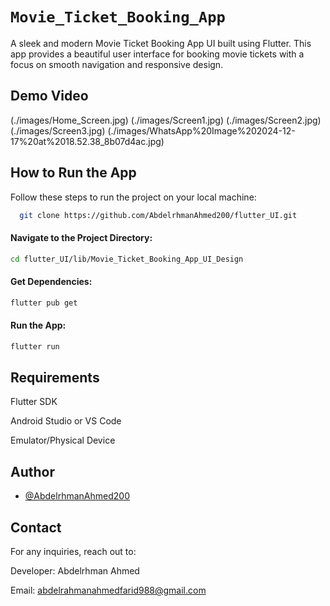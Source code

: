 

# `Movie_Ticket_Booking_App`

A sleek and modern Movie Ticket Booking App UI built using Flutter. This app provides a beautiful user interface for booking movie tickets with a focus on smooth navigation and responsive design.
## Demo Video

(./images/Home_Screen.jpg)
(./images/Screen1.jpg)
(./images/Screen2.jpg)
(./images/Screen3.jpg)
(./images/WhatsApp%20Image%202024-12-17%20at%2018.52.38_8b07d4ac.jpg)

## How to Run the App

Follow these steps to run the project on your local machine:

```bash
  git clone https://github.com/AbdelrhmanAhmed200/flutter_UI.git
```
#### Navigate to the Project Directory:
```bash
cd flutter_UI/lib/Movie_Ticket_Booking_App_UI_Design
```
#### Get Dependencies:
```bash
flutter pub get
```
#### Run the App:
```bash
flutter run
```
## Requirements

Flutter SDK

Android Studio or VS Code

Emulator/Physical Device
## Author

- [@AbdelrhmanAhmed200](https://github.com/AbdelrhmanAhmed200)


## Contact
For any inquiries, reach out to:

Developer: Abdelrhman Ahmed

Email: abdelrahmanahmedfarid988@gmail.com

